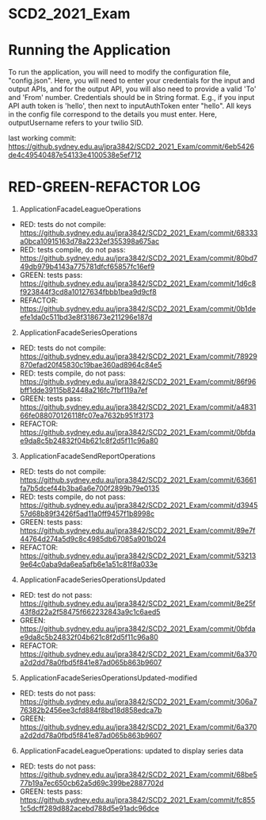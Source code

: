 # SCD2_2021_Exam

# Running the Application
To run the application, you will need to modify the configuration file, "config.json". Here, you will need to enter your credentials for the input and output APIs, and for the output API, you will also need to provide a valid 'To' and 'From' number. Credentials should be in String format. E.g., if you input API auth token is 'hello', then next to inputAuthToken enter "hello". All keys in the config file correspond to the details you must enter. Here, outputUsername refers to your twilio SID.

last working commit: https://github.sydney.edu.au/jpra3842/SCD2_2021_Exam/commit/6eb5426de4c49540487e54133e4100538e5ef712


# RED-GREEN-REFACTOR LOG

1. ApplicationFacadeLeagueOperations
- RED: tests do not compile: https://github.sydney.edu.au/jpra3842/SCD2_2021_Exam/commit/68333a0bca10915163d78a2232ef355398a675ac
- RED: tests compile, do not pass: https://github.sydney.edu.au/jpra3842/SCD2_2021_Exam/commit/80bd749db979b4143a775781dfcf65857fc16ef9
- GREEN: tests pass: https://github.sydney.edu.au/jpra3842/SCD2_2021_Exam/commit/1d6c8f923844f3cd8a10127634fbbb1bea9d9cf8
- REFACTOR: https://github.sydney.edu.au/jpra3842/SCD2_2021_Exam/commit/0b1deefe1da0c511bd3e8f318673e211296e187d

2. ApplicationFacadeSeriesOperations
- RED: tests do not compile: https://github.sydney.edu.au/jpra3842/SCD2_2021_Exam/commit/78929870efad20f45830c19bae360ad8964c84e5
- RED: tests compile, do not pass: https://github.sydney.edu.au/jpra3842/SCD2_2021_Exam/commit/86f96bff1dde39115b82448a216fc7fbf119a7ef
- GREEN: tests pass: https://github.sydney.edu.au/jpra3842/SCD2_2021_Exam/commit/a483166fe088070126118fc07ea7632b951f3173
- REFACTOR: https://github.sydney.edu.au/jpra3842/SCD2_2021_Exam/commit/0bfdae9da8c5b24832f04b621c8f2d5f11c96a80

3. ApplicationFacadeSendReportOperations
- RED: tests do not compile: https://github.sydney.edu.au/jpra3842/SCD2_2021_Exam/commit/63661fa7b5dcef44b3ba6a6e700f2899b79e0135
- RED: tests compile, do not pass: https://github.sydney.edu.au/jpra3842/SCD2_2021_Exam/commit/d394557d68b89f3426f5ad11a0ff9457f1b8998c
- GREEN: tests pass: https://github.sydney.edu.au/jpra3842/SCD2_2021_Exam/commit/89e7f44764d274a5d9c8c4985db67085a901b024
- REFACTOR: https://github.sydney.edu.au/jpra3842/SCD2_2021_Exam/commit/532139e64c0aba9da6ea5afb6e1a51c81f8a033e

4. ApplicationFacadeSeriesOperationsUpdated
- RED: test do not pass: https://github.sydney.edu.au/jpra3842/SCD2_2021_Exam/commit/8e25f43f8d22a2f58475f662232843a9c1c6aed5
- GREEN: https://github.sydney.edu.au/jpra3842/SCD2_2021_Exam/commit/0bfdae9da8c5b24832f04b621c8f2d5f11c96a80
- REFACTOR: https://github.sydney.edu.au/jpra3842/SCD2_2021_Exam/commit/6a370a2d2dd78a0fbd5f841e87ad065b863b9607

5. ApplicationFacadeSeriesOperationsUpdated-modified
- RED: tests do not pass: https://github.sydney.edu.au/jpra3842/SCD2_2021_Exam/commit/306a776382b2456ee3cfd884f8bd18d858edca7b
- GREEN: https://github.sydney.edu.au/jpra3842/SCD2_2021_Exam/commit/6a370a2d2dd78a0fbd5f841e87ad065b863b9607

6. ApplicationFacadeLeagueOperations: updated to display series data
- RED: tests do not pass: https://github.sydney.edu.au/jpra3842/SCD2_2021_Exam/commit/68be577b19a7ec650cb62a5d69c399be2887702d
- GREEN: tests pass: https://github.sydney.edu.au/jpra3842/SCD2_2021_Exam/commit/fc8551c5dcff289d882acebd788d5e91adc96dce
